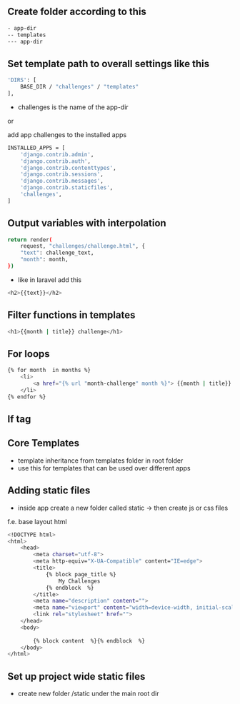 ## Create folder according to this

```sh
- app-dir
-- templates
--- app-dir
```

## Set template path to overall settings like this

```sh
'DIRS': [
    BASE_DIR / "challenges" / "templates"
],
```

- challenges is the name of the app-dir


or 

add app challenges to the installed apps
```sh
INSTALLED_APPS = [
    'django.contrib.admin',
    'django.contrib.auth',
    'django.contrib.contenttypes',
    'django.contrib.sessions',
    'django.contrib.messages',
    'django.contrib.staticfiles',
    'challenges',
]
```

## Output variables with interpolation


```sh
return render(
    request, "challenges/challenge.html", {
    "text": challenge_text, 
    "month": month,
})
```

- like in laravel add this

```sh
<h2>{{text}}</h2>
```

## Filter functions in templates

```sh
<h1>{{month | title}} challenge</h1>
```

## For loops

```sh
{% for month  in months %}
    <li> 
        <a href="{% url "month-challenge" month %}"> {{month | title}} </a> 
    </li>
{% endfor %}
```

## If tag

## Core Templates

- template inheritance from templates folder in root folder
- use this for templates that can be used over different apps

## Adding static files

- inside app create a new folder called static -> then create js or css files

f.e. base layout html

```sh
<!DOCTYPE html>
<html>
    <head>
        <meta charset="utf-8">
        <meta http-equiv="X-UA-Compatible" content="IE=edge">
        <title>
            {% block page_title %}
                My Challenges
            {% endblock  %}
        </title>
        <meta name="description" content="">
        <meta name="viewport" content="width=device-width, initial-scale=1">
        <link rel="stylesheet" href="">
    </head>
    <body>
        
        {% block content  %}{% endblock  %}
    </body>
</html>
```

## Set up project wide static files

- create new folder /static under the main root dir